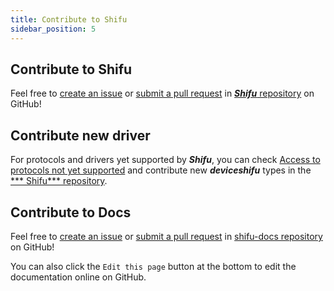 ```yaml
---
title: Contribute to Shifu
sidebar_position: 5
---
```


## Contribute to Shifu

Feel free to [create an issue](https://github.com/Edgenesis/shifu/issues/new/choose) or [submit a pull request](https://github.com/Edgenesis/shifu/pulls) in [***Shifu*** repository](https://github.com/Edgenesis/shifu) on GitHub!

## Contribute new driver
For protocols and drivers yet supported by ***Shifu***, you can check [Access to protocols not yet supported](https://github.com/Edgenesis/shifu/blob/main/docs/development/develop-deviceshifu.md) and contribute new ***deviceshifu*** types in the [*** Shifu*** repository](https://github.com/Edgenesis/shifu).
## Contribute to Docs

Feel free to [create an issue](https://github.com/Edgenesis/shifu-docs-docusaurus/issues/new/choose) or [submit a pull request](https://github.com/Edgenesis/shifu-docs-docusaurus/compare) in [shifu-docs repository](https://github.com/Edgenesis/shifu-docs-docusaurus) on GitHub!

You can also click the `Edit this page` button at the bottom to edit the documentation online on GitHub.
